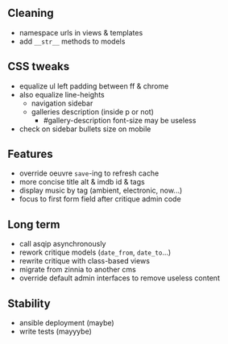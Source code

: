 ## Cleaning

* namespace urls in views & templates
* add `__str__` methods to models


## CSS tweaks

* equalize ul left padding between ff & chrome
* also equalize line-heights
    - navigation sidebar
    - galleries description (inside p or not)
        - #gallery-description font-size may be useless
* check on sidebar bullets size on mobile


## Features

* override oeuvre `save`-ing to refresh cache
* more concise title alt & imdb id & tags
* display music by tag (ambient, electronic, now...)
* focus to first form field after critique admin code


## Long term

* call asqip asynchronously
* rework critique models (`date_from`, `date_to`...)
* rewrite critique with class-based views
* migrate from zinnia to another cms
* override default admin interfaces to remove useless content


## Stability

* ansible deployment (maybe)
* write tests (mayyybe)

